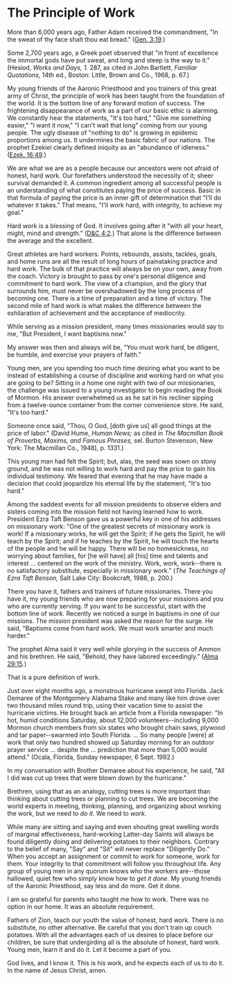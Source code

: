 # The Principle of Work

More than 6,000 years ago, Father Adam received the commandment, "In the sweat
of thy face shalt thou eat bread." ([Gen.
3:19](https://www.lds.org/scriptures/ot/gen/3.19?lang=eng#18).)

Some 2,700 years ago, a Greek poet observed that "in front of excellence the
immortal gods have put sweat, and long and steep is the way to it." (Hesiod,
_Works and Days, 1._ 287, as cited in John Bartlett, _Familiar Quotations,_
14th ed., Boston: Little, Brown and Co., 1968, p. 67.)

My young friends of the Aaronic Priesthood and you trainers of this great army
of Christ, the principle of work has been taught from the foundation of the
world. It is the bottom line of any forward motion of success. The frightening
disappearance of work as a part of our basic ethic is alarming. We constantly
hear the statements, "It's too hard," "Give me something easier," "I want it
now," "I can't wait that long" coming from our young people. The ugly disease
of "nothing to do" is growing in epidemic proportions among us. It undermines
the basic fabric of our nations. The prophet Ezekiel clearly defined iniquity
as an "abundance of idleness." ([Ezek.
16:49](https://www.lds.org/scriptures/ot/ezek/16.49?lang=eng#48).)

We are what we are as a people because our ancestors were not afraid of
honest, hard work. Our forefathers understood the necessity of it; sheer
survival demanded it. A common ingredient among all successful people is an
understanding of what constitutes paying the price of success. Basic in that
formula of paying the price is an inner gift of determination that "I'll do
whatever it takes." That means, "I'll work hard, with integrity, to achieve my
goal."

Hard work is a blessing of God. It involves going after it "with all your
heart, might, mind and strength." ([D&amp;C
4:2](https://www.lds.org/scriptures/dc-testament/dc/4.2?lang=eng#1).) That
alone is the difference between the average and the excellent.

Great athletes are hard workers. Points, rebounds, assists, tackles, goals,
and home runs are all the result of long hours of painstaking practice and
hard work. The bulk of that practice will always be on your own, away from the
coach. Victory is brought to pass by one's personal diligence and commitment
to hard work. The view of a champion, and the glory that surrounds him, must
never be overshadowed by the long process of becoming one. There is a time of
preparation and a time of victory. The second mile of hard work is what makes
the difference between the exhilaration of achievement and the acceptance of
mediocrity.

While serving as a mission president, many times missionaries would say to me,
"But President, I want baptisms now."

My answer was then and always will be, "You must work hard, be diligent, be
humble, and exercise your prayers of faith."

Young men, are you spending too much time desiring what you want to be instead
of establishing a course of discipline and working hard on what you are going
to be? Sitting in a home one night with two of our missionaries, the challenge
was issued to a young investigator to begin reading the Book of Mormon. His
answer overwhelmed us as he sat in his recliner sipping from a twelve-ounce
container from the corner convenience store. He said, "It's too hard."

Someone once said, "Thou, O God, [doth give us] all good things at the price
of labor." (David Hume, _Human News;_ as cited in _The Macmillan Book of
Proverbs, Maxims, and Famous Phrases,_ sel. Burton Stevenson, New York: The
Macmillan Co., 1948], p. 1331.)

This young man had felt the Spirit; but, alas, the seed was sown on stony
ground, and he was not willing to work hard and pay the price to gain his
individual testimony. We feared that evening that he may have made a decision
that could jeopardize his eternal life by the statement, "It's too hard."

Among the saddest events for all mission presidents to observe elders and
sisters coming into the mission field not having learned how to work.
President Ezra Taft Benson gave us a powerful key in one of his addresses on
missionary work: "One of the greatest secrets of missionary work is work! If a
missionary works, he will get the Spirit; if he gets the Spirit, he will teach
by the Spirit; and if he teaches by the Spirit, he will touch the hearts of
the people and he will be happy. There will be no homesickness, no worrying
about families, for [he will have] all [his] time and talents and interest ...
centered on the work of the ministry. Work, work, work--there is no
satisfactory substitute, especially in missionary work." (_The Teachings of
Ezra Taft Benson,_ Salt Lake City: Bookcraft, 1988, p. 200.)

There you have it, fathers and trainers of future missionaries. There you have
it, my young friends who are now preparing for your missions and you who are
currently serving. If you want to be successful, start with the bottom line of
_work._ Recently we noticed a surge in baptisms in one of our missions. The
mission president was asked the reason for the surge. He said, "Baptisms come
from hard work. We must work smarter and much harder."

The prophet Alma said it very well while glorying in the success of Ammon and
his brethren. He said, "Behold, they have labored exceedingly." ([Alma
29:15](https://www.lds.org/scriptures/bofm/alma/29.15?lang=eng#14).)

That is a pure definition of work.

Just over eight months ago, a monstrous hurricane swept into Florida. Jack
Demaree of the Montgomery Alabama Stake and many like him drove over two
thousand miles round trip, using their vacation time to assist the hurricane
victims. He brought back an article from a Florida newspaper: "In hot, humid
conditions Saturday, about 12,000 volunteers--including 9,000 Mormon church
members from six states who brought chain saws, plywood and tar paper--swarmed
into South Florida. ... So many people [were] at work that only two hundred
showed up Saturday morning for an outdoor prayer service ... despite the ...
prediction that more than 5,000 would attend." (Ocala, Florida, Sunday
newspaper, 6 Sept. 1992.)

In my conversation with Brother Demaree about his experience, he said, "All I
did was cut up trees that were blown down by the hurricane."

Brethren, using that as an analogy, cutting trees is more important than
thinking about cutting trees or planning to cut trees. We are becoming the
world experts in meeting, thinking, planning, and organizing about working the
work, but we need to _do it._ We need to _work._

While many are sitting and saying and even shouting great swelling words of
marginal effectiveness, hard-working Latter-day Saints will always be found
diligently doing and delivering potatoes to their neighbors. Contrary to the
belief of many, "Say" and "Sit" will never replace "Diligently Do." When you
accept an assignment or commit to work for someone, work for them. Your
integrity to that commitment will follow you throughout life. Any group of
young men in any quorum knows who the workers are--those hallowed, quiet few
who simply know how to _get it done._ My young friends of the Aaronic
Priesthood, say less and do more. Get it done.

I am so grateful for parents who taught me how to work. There was no option in
our home. It was an absolute requirement.

Fathers of Zion, teach our youth the value of honest, hard work. There is no
substitute, no other alternative. Be careful that you don't train up couch
potatoes. With all the advantages each of us desires to place before our
children, be sure that undergirding all is the absolute of honest, hard work.
Young men, learn it and do it. Let it become a part of you.

God lives, and I know it. This is his work, and he expects each of us to do
it. In the name of Jesus Christ, amen.

